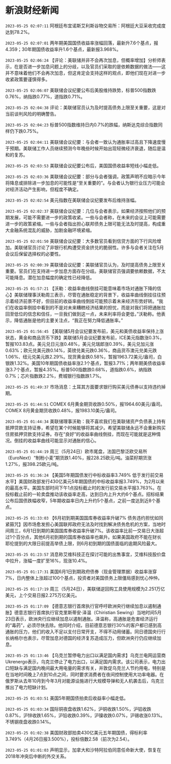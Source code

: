 # 新浪财经新闻
`2023-05-25 02:07:11` 阿根廷布宜诺斯艾利斯谷物交易所：阿根廷大豆采收完成度达到78.2%。

`2023-05-25 02:07:01` 两年期美国国债收益率涨幅回落，最新升7.6个基点，报4.359；30年期国债收益率升1.6个基点，最新报3.968%。

`2023-05-25 02:06:24` 【评论：美联储并非不会再次加息，但概率增加】分析师表示，在是否进一步加息问题上的分歧，以及官员们采取的是依赖数据的做法——这并不意味着他们不会再次加息，但这肯定会支持这样的观点，即他们现在对进一步收紧政策要谨慎得多。

`2023-05-25 02:06:07` 美联储会议纪要公布后美股维持跌势，标普500指数跌0.76%，纳指跌0.77%，道指跌0.71%。

`2023-05-25 02:04:38` 评论：美联储官员认为及时提高债务上限至关重要，这是对当前谈判风险的明确警告。

`2023-05-25 02:04:23` 标普500指数维持日内0.7%的跌幅，纳斯达克综合指数同样仍下跌0.75%。

`2023-05-25 02:04:11` 美联储会议纪要：与会者一致认为通胀率过高且下降速度慢于预期。美联储工作人员继续预测今年晚些时候开始出现轻微经济衰退，随后是温和的复苏。

`2023-05-25 02:03:53` 美联储会议纪要公布后，美国国债收益率短线小幅走低。

`2023-05-25 02:03:36` 美联储会议纪要：部分与会者强调，政策声明不应暗示今年将降息或排除进一步加息的可能性是“至关重要的”。与会者认为银行业压力可能会对经济活动产生影响，但程度不确定。

`2023-05-25 02:02:54` 美元指数在美联储会议纪要发布后维持涨幅。

`2023-05-25 02:02:37` 美联储会议纪要：几位与会者表示，如果经济按照他们的预期发展，可能不需要进一步的政策收紧。一些与会者称，在未来的会议上可能需要进一步的政策紧缩。一些与会者指出担心联邦债务上限可能无法及时提高，构成重大金融系统混乱的威胁，加剧金融环境紧缩。

`2023-05-25 02:01:50` 美联储会议纪要：大多数官员看到信贷方面的下行风险增加。美联储官员讨论了非银行机构遭受资金挤兑的脆弱性。许多与会者关注在5月会议后保留选择权的必要性。

`2023-05-25 02:00:39` 美联储会议纪要：美联储官员认为，及时提高债务上限至关重要。官员们在支持进一步加息方面存在分歧。美联储官员强调要依赖数据，不太可能降息。潜在加息幅度的确定性已经降低。

`2023-05-25 01:57:21` 【沃勒：收益率曲线倒挂可能意味着市场对通胀下降的信心】美联储理事沃勒周三表示，尽管在通胀稳定的背景下，收益率曲线倒挂往往预示着经济前景不好，但目前的收益率曲线倒挂可能预示着未来经济形势好转。“我们在收益率倒挂中看到的不是对未来糟糕经济结果的担忧，而是对我们将把通胀拉回至低位的信念和信任，一旦我们做到这一点，未来利率将会更低，”沃勒称。他表示，降低通胀是他的主要关注点，“我正在努力降低通胀率。”

`2023-05-25 01:56:45` 【美联储5月会议纪要发布前，美元和美债收益率保持上涨状态，黄金和商品货币下跌】美联储5月会议纪要发布前，ICE美元指数涨0.3%，暂报103.83点。美元兑日元涨0.48%，美元兑瑞郎涨0.39%，美元兑加元涨0.63%；欧元兑美元跌0.14%，英镑兑美元跌0.36%，商品货币澳元兑美元跌1.06%、纽元兑美元跌2.29%。现货黄金跌0.58%，暂报1963.72美元/盎司，白银跌1.32%。美国10年期国债收益率涨2.1个基点，暂报3.71%；两年期美债收益率涨3.7个基点，暂报4.35%。标普500指数跌0.68%，道指跌0.6%，纳指跌0.7%；芯片指数跌2.2%，费城银行指数跌1.7%。

`2023-05-25 01:49:37` 市场消息：土耳其方面要求银行购买美元债券以支持违约掉期。

`2023-05-25 01:44:51` COMEX 6月黄金期货收跌0.50%，报1964.60美元/盎司。COMEX 8月黄金期货收跌0.48%，报1983.10美元/盎司。

`2023-05-25 01:44:34` 美联储理事沃勒：我不喜欢我们在美联储资产负债表上持有抵押贷款支持证券，希望在某个时候能够将其减少。希望美联储永远不会重新购买住房抵押贷款支持证券。存在“良好”的收益率曲线倒挂，而现在可能就是这种情况。倒挂的收益率曲线可能显示对通胀的信心。

`2023-05-25 01:44:19` 周三（5月24日）欧市尾盘，法国巴黎泛欧交易所（EuroNext）“制粉小麦”期货跌1.40%，报228.25欧元/吨。油菜籽期货涨1.27%，报398.25欧元/吨。

`2023-05-25 01:36:24` 【美国5年期国债发行中标收益率3.749% 低于发行前交易水平】美国财政部发行430亿美元5年期国债的中标收益率报3.749%，为2月以来的最高水平。美国东部时间下午1点投标截止时的发行前交易水平报3.763%。在投标截止前的一轮卖盘推动该收益率走高，达到日内上升大约6个基点。招标结果公布后国债跌幅收窄，5年期收益率日内上升约5个基点，之前一度达到近8个基点。

`2023-05-25 01:33:03` 【6月初到期美国国库券收益率升破7% 债务违约担忧如同紧箍咒】因市场愈发担心美国联邦政府无法及时找到解决债务危机的方案，当地时间周三，6月1日到期的美国国库券收益率升破7%。该收益率比前一交易日大涨超过1个百分点，其他6月初到期的国库券收益率也飙升。如果美国政府不能在财长耶伦提到的大限日前提高举债上限，则6月初到期的国债面临的逾期风险最大。

`2023-05-25 01:23:57` 消息称艾维科技正在探讨可能的出售事宜，艾维科技股价盘中拉升，涨幅一度扩至16%，现涨10.4%。

`2023-05-25 01:17:31` 美国6月1日到期政府债券（现金管理票据）收益率涨穿7%，日内整体上涨超过100个基点，投资者对美国债务上限僵局感到忧心忡忡。

`2023-05-25 01:17:19` 周三（5月24日），美联储逆回购工具使用规模为2.251万亿美元，上个交易日报2.275万亿美元。

`2023-05-25 01:17:09` 【德意志银行首席执行官呼吁欧洲央行继续加息以遏制通胀】德意志银行首席执行官克里斯蒂安·泽温（Chiristian Sewing）当地时间5月23日表示，欧洲央行应继续加息以遏制通胀。泽温称，高通胀是危害经济运行的“毒药”，必须尽快去除。他同时介绍，目前德意志银行30%的客户都已感到高通胀的压力，他们的收入不足以支付日常开支，不得不动用储蓄。同日德国央行行长纳格尔也表示，尽管加息对德国的经济复苏造成压力，但欧洲央行仍应继续加息。

`2023-05-25 01:13:46` 【乌克兰暂停电力出口以满足国内需求】乌克兰电网运营商Ukrenergo表示，乌克兰停止了电力出口，以满足国内需求。该公司表示，电力出口短缺与满足国内晚间最大用电量的需求有关，并敦促乌克兰人节约用电，特别是在当地时间晚上7点到10点之间，同时要求消费者在夜间控制使用大功率电器。在俄罗斯从去年10月到今年3月对能源设施进行大规模导弹和无人机袭击后，乌克兰推出了电力短缺计划。

`2023-05-25 01:03:51` 美国5年期国债拍卖后收益率小幅走低。

`2023-05-25 01:03:34` 国际铜夜盘收跌1.62%，沪铜收跌1.50%，沪铝收跌0.87%，沪锌收跌1.65%，沪铅收跌0.39%，沪镍收跌0.07%，沪锡收涨0.13%。不锈钢夜盘收跌0.14%。

`2023-05-25 01:02:38` 美国财政部拍卖430亿美元五年期国债，得标利率3.749%（4月26日报3.500%），投标倍数2.58（前次为2.54）。

`2023-05-25 01:01:03` 声明显示，加拿大和沙特阿拉伯同意任命新大使，恢复在2018年冲突后中断的外交关系。

